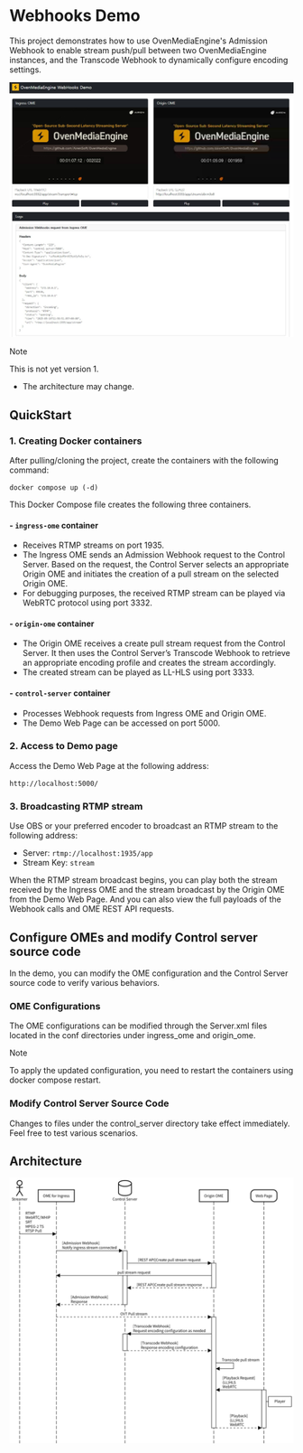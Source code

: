 # Webhooks Demo

This project demonstrates how to use OvenMediaEngine's Admission Webhook to enable stream push/pull between two OvenMediaEngine instances, and the Transcode Webhook to dynamically configure encoding settings.

![Demo](assets/demobanner.JPG)

> [!NOTE]
> This is not yet version 1.
> - The architecture may change.

## QuickStart

### 1. Creating Docker containers

After pulling/cloning the project, create the containers with the following 
command:
```
docker compose up (-d)
```

This Docker Compose file creates the following three containers.

#### - `ingress-ome` container

- Receives RTMP streams on port 1935.
- The Ingress OME sends an Admission Webhook request to the Control Server. Based on the request, the Control Server selects an appropriate Origin OME and initiates the creation of a pull stream on the selected Origin OME.
- For debugging purposes, the received RTMP stream can be played via WebRTC protocol using port 3332.

#### - `origin-ome` container

- The Origin OME receives a create pull stream request from the Control Server.
It then uses the Control Server’s Transcode Webhook to retrieve an appropriate encoding profile and creates the stream accordingly.
- The created stream can be played as LL-HLS using port 3333.


#### - `control-server` container

- Processes Webhook requests from Ingress OME and Origin OME.
- The Demo Web Page can be accessed on port 5000.

### 2. Access to Demo page

Access the Demo Web Page at the following address:

```
http://localhost:5000/
```

### 3. Broadcasting RTMP stream

Use OBS or your preferred encoder to broadcast an RTMP stream to the following address:

- Server: `rtmp://localhost:1935/app`
- Stream Key: `stream`

When the RTMP stream broadcast begins, you can play both the stream received by the Ingress OME and the stream broadcast by the Origin OME from the Demo Web Page. And you can also view the full payloads of the Webhook calls and OME REST API requests.

## Configure OMEs and modify Control server source code

In the demo, you can modify the OME configuration and the Control Server source code to verify various behaviors.

### OME Configurations

The OME configurations can be modified through the Server.xml files located in the conf directories under ingress_ome and origin_ome.

> [!NOTE]
> To apply the updated configuration, you need to restart the containers using docker compose restart.

### Modify Control Server Source Code

Changes to files under the control_server directory take effect immediately. Feel free to test various scenarios.

## Architecture

![Architecture Diagram](assets/pullstream.png)